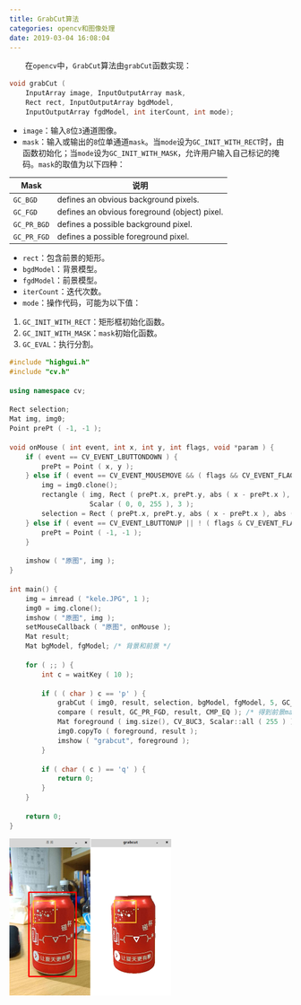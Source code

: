 ```yaml
---
title: GrabCut算法
categories: opencv和图像处理
date: 2019-03-04 16:08:04
---
```

&emsp;&emsp;在`opencv`中，`GrabCut`算法由`grabCut`函数实现：<!--more-->

``` cpp
void grabCut (
    InputArray image, InputOutputArray mask,
    Rect rect, InputOutputArray bgdModel,
    InputOutputArray fgdModel, int iterCount, int mode);
```

- `image`：输入`8`位`3`通道图像。
- `mask`：输入或输出的`8`位单通道`mask`。当`mode`设为`GC_INIT_WITH_RECT`时，由函数初始化；当`mode`设为`GC_INIT_WITH_MASK`，允许用户输入自己标记的掩码。`mask`的取值为以下四种：

Mask        | 说明
------------|-----
`GC_BGD`    | defines an obvious background pixels.
`GC_FGD`    | defines an obvious foreground (object) pixel.
`GC_PR_BGD` | defines a possible background pixel.
`GC_PR_FGD` | defines a possible foreground pixel.

- `rect`：包含前景的矩形。
- `bgdModel`：背景模型。
- `fgdModel`：前景模型。
- `iterCount`：迭代次数。
- `mode`：操作代码，可能为以下值：

1. `GC_INIT_WITH_RECT`：矩形框初始化函数。
2. `GC_INIT_WITH_MASK`：`mask`初始化函数。
3. `GC_EVAL`：执行分割。

``` cpp
#include "highgui.h"
#include "cv.h"

using namespace cv;

Rect selection;
Mat img, img0;
Point prePt ( -1, -1 );

void onMouse ( int event, int x, int y, int flags, void *param ) {
    if ( event == CV_EVENT_LBUTTONDOWN ) {
        prePt = Point ( x, y );
    } else if ( event == CV_EVENT_MOUSEMOVE && ( flags && CV_EVENT_FLAG_LBUTTON ) ) {
        img = img0.clone();
        rectangle ( img, Rect ( prePt.x, prePt.y, abs ( x - prePt.x ), abs ( y - prePt.y ) ), \
                    Scalar ( 0, 0, 255 ), 3 );
        selection = Rect ( prePt.x, prePt.y, abs ( x - prePt.x ), abs ( y - prePt.y ) );
    } else if ( event == CV_EVENT_LBUTTONUP || ! ( flags & CV_EVENT_FLAG_LBUTTON ) ) {
        prePt = Point ( -1, -1 );
    }

    imshow ( "原图", img );
}

int main() {
    img = imread ( "kele.JPG", 1 );
    img0 = img.clone();
    imshow ( "原图", img );
    setMouseCallback ( "原图", onMouse );
    Mat result;
    Mat bgModel, fgModel; /* 背景和前景 */

    for ( ;; ) {
        int c = waitKey ( 10 );

        if ( ( char ) c == 'p' ) {
            grabCut ( img0, result, selection, bgModel, fgModel, 5, GC_INIT_WITH_RECT );
            compare ( result, GC_PR_FGD, result, CMP_EQ ); /* 得到前景mask */
            Mat foreground ( img.size(), CV_8UC3, Scalar::all ( 255 ) );
            img0.copyTo ( foreground, result );
            imshow ( "grabcut", foreground );
        }

        if ( char ( c ) == 'q' ) {
            return 0;
        }
    }

    return 0;
}
```

<img src="./GrabCut算法/1.png" height="280" width="289">